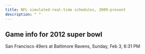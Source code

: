 ```yaml
---
title: NFL simulated-real-time schedules, 2009-present
description: " "
---
```


## Game info for 2012 super bowl
San Francisco 49ers at Baltimore Ravens, Sunday, Feb 3, 6:31 PM

